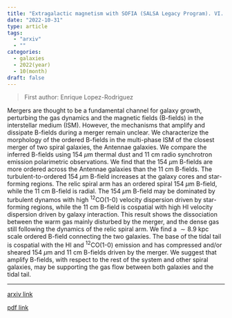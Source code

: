 ```yaml
---
title: "Extragalactic magnetism with SOFIA (SALSA Legacy Program). VI. The magnetic fields in the multi-phase interstellar medium of the Antennae galaxies"
date: "2022-10-31"
type: article
tags:
  - "arxiv"
  - ""
categories:
  - galaxies
  - 2022(year)
  - 10(month)
draft: false
---
```


> First author: Enrique Lopez-Rodriguez

 Mergers are thought to be a fundamental channel for galaxy growth, perturbing
the gas dynamics and the magnetic fields (B-fields) in the interstellar medium
(ISM). However, the mechanisms that amplify and dissipate B-fields during a
merger remain unclear. We characterize the morphology of the ordered B-fields
in the multi-phase ISM of the closest merger of two spiral galaxies, the
Antennae galaxies. We compare the inferred B-fields using $154~\mu$m thermal
dust and $11$ cm radio synchrotron emission polarimetric observations. We find
that the $154~\mu$m B-fields are more ordered across the Antennae galaxies than
the $11$ cm B-fields. The turbulent-to-ordered $154~\mu$m B-field increases at
the galaxy cores and star-forming regions. The relic spiral arm has an ordered
spiral $154~\mu$m B-field, while the $11$ cm B-field is radial. The $154~\mu$m
B-field may be dominated by turbulent dynamos with high $^{12}$CO(1-0) velocity
dispersion driven by star-forming regions, while the $11$ cm B-field is
cospatial with high HI velocity dispersion driven by galaxy interaction. This
result shows the dissociation between the warm gas mainly disturbed by the
merger, and the dense gas still following the dynamics of the relic spiral arm.
We find a $\sim8.9$ kpc scale ordered B-field connecting the two galaxies. The
base of the tidal tail is cospatial with the HI and $^{12}$CO(1-0) emission and
has compressed and/or sheared $154~\mu$m and $11$ cm B-fields driven by the
merger. We suggest that amplify B-fields, with respect to the rest of the
system and other spiral galaxies, may be supporting the gas flow between both
galaxies and the tidal tail.

---
[arxiv link](http://arxiv.org/abs/2211.00012v1)

[pdf link](http://arxiv.org/pdf/2211.00012v1)